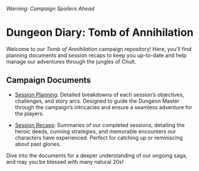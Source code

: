 *Warning: Campaign Spoilers Ahead*

# Dungeon Diary: Tomb of Annihilation

Welcome to our *Tomb of Annihilation* campaign repository! Here, you’ll find planning documents and session recaps to keep you up-to-date and help manage our adventures through the jungles of Chult.

## Campaign Documents

- [Session Planning](./session-planning.md): Detailed breakdowns of each session’s objectives, challenges, and story arcs. Designed to guide the Dungeon Master through the campaign’s intricacies and ensure a seamless adventure for the players.

- [Session Recaps](./session-recaps.md): Summaries of our completed sessions, detailing the heroic deeds, cunning strategies, and memorable encounters our characters have experienced. Perfect for catching up or reminiscing about past glories.

Dive into the documents for a deeper understanding of our ongoing saga, and may you be blessed with many natural 20s!
